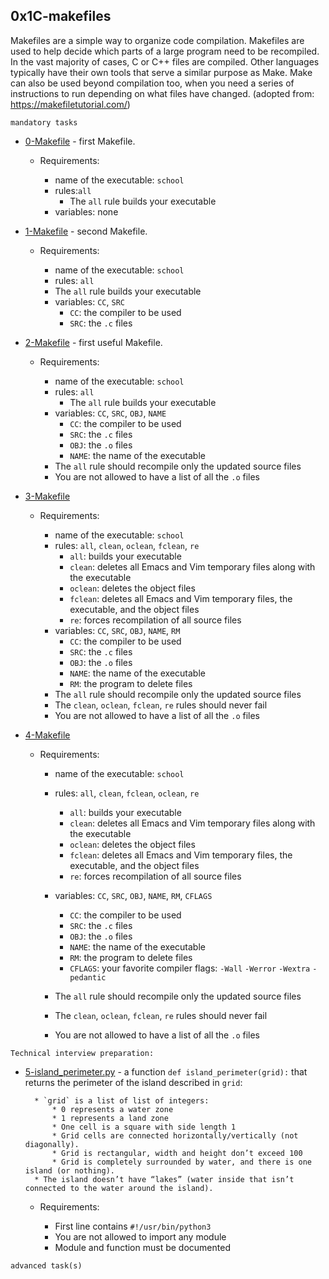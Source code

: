 ## 0x1C-makefiles

Makefiles are a simple way to organize code compilation. Makefiles are used to help decide which parts of a large program need to be recompiled. In the vast majority of cases, C or C++ files are compiled. Other languages typically have their own tools that serve a similar purpose as Make. Make can also be used beyond compilation too, when you need a series of instructions to run depending on what files have changed. (adopted from: https://makefiletutorial.com/)

`mandatory tasks`

* [0-Makefile]() - first Makefile.

	* Requirements:

		* name of the executable: `school`
		* rules:`all`
			* The `all` rule builds your executable
		* variables: none
* [1-Makefile]() - second Makefile.
	* Requirements:

		* name of the executable: `school`
		* rules: `all`
		* The `all` rule builds your executable
		* variables: `CC`, `SRC`
			* `CC`: the compiler to be used
			* `SRC`: the `.c` files
* [2-Makefile]() -  first useful Makefile.

	* Requirements:

		* name of the executable: `school`
		* rules: `all`
			* The `all` rule builds your executable
		* variables: `CC`, `SRC`, `OBJ`, `NAME`
			* `CC`: the compiler to be used
			* `SRC`: the `.c` files
			* `OBJ`: the `.o` files
			* `NAME`: the name of the executable
		* The `all` rule should recompile only the updated source files
		* You are not allowed to have a list of all the `.o` files
* [3-Makefile]() 
	* Requirements:

		* name of the executable: `school`
		* rules: `all`, `clean`, `oclean`, `fclean`, `re`
			* `all`: builds your executable
			* `clean`: deletes all Emacs and Vim temporary files along with the executable
			* `oclean`: deletes the object files
			* `fclean`: deletes all Emacs and Vim temporary files, the executable, and the object files
			* `re`: forces recompilation of all source files
		* variables: `CC`, `SRC`, `OBJ`, `NAME`, `RM`
			* `CC`: the compiler to be used
			* `SRC`: the `.c` files
			* `OBJ`: the `.o` files
			* `NAME`: the name of the executable
			* `RM`: the program to delete files
		* The `all` rule should recompile only the updated source files
		* The `clean`, `oclean`, `fclean`, `re` rules should never fail
		* You are not allowed to have a list of all the `.o` files
* [4-Makefile]() 
	* Requirements:

		* name of the executable: `school`
		* rules: `all`, `clean`, `fclean`, `oclean`, `re`
			* `all`: builds your executable
			* `clean`: deletes all Emacs and Vim temporary files along with the executable
			* `oclean`: deletes the object files
			* `fclean`: deletes all Emacs and Vim temporary files, the executable, and the object files
			* `re`: forces recompilation of all source files
		* variables: `CC`, `SRC`, `OBJ`, `NAME`, `RM`, `CFLAGS`
			* `CC`: the compiler to be used
			* `SRC`: the `.c` files
			* `OBJ`: the `.o` files
			* `NAME`: the name of the executable
			* `RM`: the program to delete files
			* `CFLAGS`: your favorite compiler flags: `-Wall` `-Werror` `-Wextra` `-pedantic`
		* The `all` rule should recompile only the updated source files
		* The `clean`, `oclean`, `fclean`, `re` rules should never fail

		* You are not allowed to have a list of all the `.o` files

`Technical interview preparation:`

* [5-island_perimeter.py]() - a function `def island_perimeter(grid):` that returns the perimeter of the island described in `grid`:

		* `grid` is a list of list of integers:
			* 0 represents a water zone
			* 1 represents a land zone
			* One cell is a square with side length 1
			* Grid cells are connected horizontally/vertically (not diagonally).
			* Grid is rectangular, width and height don’t exceed 100
			* Grid is completely surrounded by water, and there is one island (or nothing).
		* The island doesn’t have “lakes” (water inside that isn’t connected to the water around the island).
	* Requirements:

		* First line contains `#!/usr/bin/python3`
		* You are not allowed to import any module
		* Module and function must be documented

`advanced task(s)`
